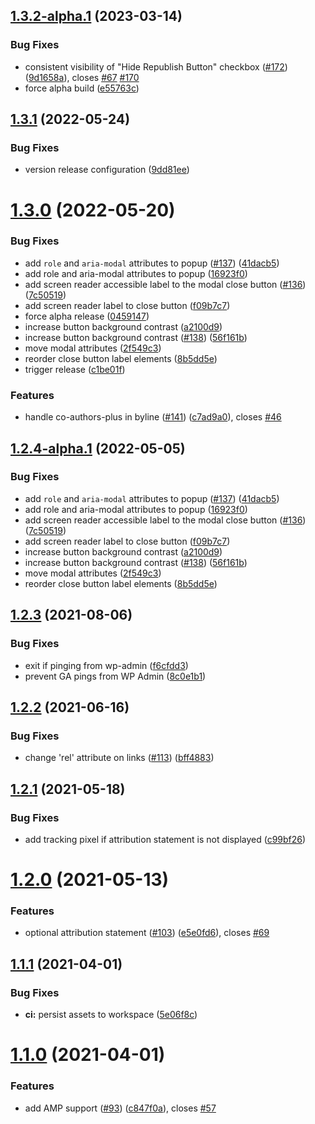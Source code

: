 ## [1.3.2-alpha.1](https://github.com/Automattic/republication-tracker-tool/compare/v1.3.1...v1.3.2-alpha.1) (2023-03-14)


### Bug Fixes

* consistent visibility of "Hide Republish Button" checkbox ([#172](https://github.com/Automattic/republication-tracker-tool/issues/172)) ([9d1658a](https://github.com/Automattic/republication-tracker-tool/commit/9d1658a14c56aa0d72e58925c4df212350aa4bcf)), closes [#67](https://github.com/Automattic/republication-tracker-tool/issues/67) [#170](https://github.com/Automattic/republication-tracker-tool/issues/170)
* force alpha build ([e55763c](https://github.com/Automattic/republication-tracker-tool/commit/e55763c4c77ebba840e200570da1e52354bdfad5))

## [1.3.1](https://github.com/Automattic/republication-tracker-tool/compare/v1.3.0...v1.3.1) (2022-05-24)


### Bug Fixes

* version release configuration ([9dd81ee](https://github.com/Automattic/republication-tracker-tool/commit/9dd81ee60b46eb55e963d74e9b4771dbe7ee382f))

# [1.3.0](https://github.com/Automattic/republication-tracker-tool/compare/v1.2.3...v1.3.0) (2022-05-20)


### Bug Fixes

* add `role` and `aria-modal` attributes to popup ([#137](https://github.com/Automattic/republication-tracker-tool/issues/137)) ([41dacb5](https://github.com/Automattic/republication-tracker-tool/commit/41dacb532589e7ac68c733693133620607e14da2))
* add role and aria-modal attributes to popup ([16923f0](https://github.com/Automattic/republication-tracker-tool/commit/16923f00e633eadc714734e3439af477ac817b61))
* add screen reader accessible label to the modal close button ([#136](https://github.com/Automattic/republication-tracker-tool/issues/136)) ([7c50519](https://github.com/Automattic/republication-tracker-tool/commit/7c505198fe4e6c01030c1e9f3d5cb95d9844fb7c))
* add screen reader label to close button ([f09b7c7](https://github.com/Automattic/republication-tracker-tool/commit/f09b7c7ca8d9e41cfdd41e75d675bcc3bf6b2764))
* force alpha release ([0459147](https://github.com/Automattic/republication-tracker-tool/commit/045914771481220fd5377a0528e429a3e8842f6d))
* increase button background contrast ([a2100d9](https://github.com/Automattic/republication-tracker-tool/commit/a2100d9bf0d463b0e9324a7a852484fce16f7696))
* increase button background contrast ([#138](https://github.com/Automattic/republication-tracker-tool/issues/138)) ([56f161b](https://github.com/Automattic/republication-tracker-tool/commit/56f161ba175ff2a8fec9c24d5e720aa0eeba70e0))
* move modal attributes ([2f549c3](https://github.com/Automattic/republication-tracker-tool/commit/2f549c3d200bf5155bf61eb23ba17d92dac301d1))
* reorder close button label elements ([8b5dd5e](https://github.com/Automattic/republication-tracker-tool/commit/8b5dd5e7c3accc9279c5f344aed45c1865308de7))
* trigger release ([c1be01f](https://github.com/Automattic/republication-tracker-tool/commit/c1be01fdc9d11f3eca2ccf381fa151cca1c338f5))


### Features

* handle co-authors-plus in byline ([#141](https://github.com/Automattic/republication-tracker-tool/issues/141)) ([c7ad9a0](https://github.com/Automattic/republication-tracker-tool/commit/c7ad9a0643c01e5f5faab8af7ae98d399121b520)), closes [#46](https://github.com/Automattic/republication-tracker-tool/issues/46)

## [1.2.4-alpha.1](https://github.com/Automattic/republication-tracker-tool/compare/v1.2.3...v1.2.4-alpha.1) (2022-05-05)


### Bug Fixes

* add `role` and `aria-modal` attributes to popup ([#137](https://github.com/Automattic/republication-tracker-tool/issues/137)) ([41dacb5](https://github.com/Automattic/republication-tracker-tool/commit/41dacb532589e7ac68c733693133620607e14da2))
* add role and aria-modal attributes to popup ([16923f0](https://github.com/Automattic/republication-tracker-tool/commit/16923f00e633eadc714734e3439af477ac817b61))
* add screen reader accessible label to the modal close button ([#136](https://github.com/Automattic/republication-tracker-tool/issues/136)) ([7c50519](https://github.com/Automattic/republication-tracker-tool/commit/7c505198fe4e6c01030c1e9f3d5cb95d9844fb7c))
* add screen reader label to close button ([f09b7c7](https://github.com/Automattic/republication-tracker-tool/commit/f09b7c7ca8d9e41cfdd41e75d675bcc3bf6b2764))
* increase button background contrast ([a2100d9](https://github.com/Automattic/republication-tracker-tool/commit/a2100d9bf0d463b0e9324a7a852484fce16f7696))
* increase button background contrast ([#138](https://github.com/Automattic/republication-tracker-tool/issues/138)) ([56f161b](https://github.com/Automattic/republication-tracker-tool/commit/56f161ba175ff2a8fec9c24d5e720aa0eeba70e0))
* move modal attributes ([2f549c3](https://github.com/Automattic/republication-tracker-tool/commit/2f549c3d200bf5155bf61eb23ba17d92dac301d1))
* reorder close button label elements ([8b5dd5e](https://github.com/Automattic/republication-tracker-tool/commit/8b5dd5e7c3accc9279c5f344aed45c1865308de7))

## [1.2.3](https://github.com/Automattic/republication-tracker-tool/compare/v1.2.2...v1.2.3) (2021-08-06)


### Bug Fixes

* exit if pinging from wp-admin ([f6cfdd3](https://github.com/Automattic/republication-tracker-tool/commit/f6cfdd36affa444b55b101ba3360e8ad140e43b6))
* prevent GA pings from WP Admin ([8c0e1b1](https://github.com/Automattic/republication-tracker-tool/commit/8c0e1b1610dcceec233d7ac2757b8607b28dbe94))

## [1.2.2](https://github.com/Automattic/republication-tracker-tool/compare/v1.2.1...v1.2.2) (2021-06-16)


### Bug Fixes

* change 'rel' attribute on links ([#113](https://github.com/Automattic/republication-tracker-tool/issues/113)) ([bff4883](https://github.com/Automattic/republication-tracker-tool/commit/bff48834a36c4e01d3b90359c755778f712b1566))

## [1.2.1](https://github.com/Automattic/republication-tracker-tool/compare/v1.2.0...v1.2.1) (2021-05-18)


### Bug Fixes

* add tracking pixel if attribution statement is not displayed ([c99bf26](https://github.com/Automattic/republication-tracker-tool/commit/c99bf262f697048ae0d2c132aead05a8c72aa93e))

# [1.2.0](https://github.com/Automattic/republication-tracker-tool/compare/v1.1.1...v1.2.0) (2021-05-13)


### Features

* optional attribution statement ([#103](https://github.com/Automattic/republication-tracker-tool/issues/103)) ([e5e0fd6](https://github.com/Automattic/republication-tracker-tool/commit/e5e0fd6f5134bcadbd8a43203faea3ab6c1fd050)), closes [#69](https://github.com/Automattic/republication-tracker-tool/issues/69)

## [1.1.1](https://github.com/Automattic/republication-tracker-tool/compare/v1.1.0...v1.1.1) (2021-04-01)


### Bug Fixes

* **ci:** persist assets to workspace ([5e06f8c](https://github.com/Automattic/republication-tracker-tool/commit/5e06f8cea22ad14a9b82875a223aeef7705fe370))

# [1.1.0](https://github.com/Automattic/republication-tracker-tool/compare/v1.0.2...v1.1.0) (2021-04-01)


### Features

* add AMP support ([#93](https://github.com/Automattic/republication-tracker-tool/issues/93)) ([c847f0a](https://github.com/Automattic/republication-tracker-tool/commit/c847f0a95c9cdb9c0bd089ef45880e56867ffe1b)), closes [#57](https://github.com/Automattic/republication-tracker-tool/issues/57)
